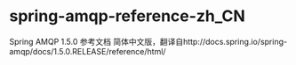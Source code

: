 # spring-amqp-reference-zh_CN
Spring AMQP 1.5.0 参考文档 简体中文版，翻译自http://docs.spring.io/spring-amqp/docs/1.5.0.RELEASE/reference/html/
